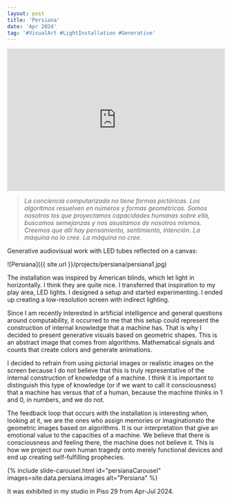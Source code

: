 ```yaml
---
layout: post
title: 'Persiana'
date: 'Apr 2024'
tag: '#VisualArt #LightInstallation #Generative'
---
```

<iframe width="100%" height="330" src="https://www.youtube.com/embed/EmkWHASIPs8" frameborder="0" allowfullscreen></iframe>

>*La conciencia computarizada no tiene formas pictóricas. Los algoritmos resuelven en números y formas geométricas. Somos nosotros los que proyectamos capacidades humanas sobre ella, buscamos semejanzas y nos asustamos de nosotros mismos. Creemos que allí hay pensamiento, sentimiento, intención. La máquina no lo cree. La máquina no cree.*

Generative audiovisual work with LED tubes reflected on a canvas:

![Persiana]({{ site.url }}/projects/persiana/persiana1.jpg)

The installation was inspired by American blinds, which let light in horizontally. I think they are quite nice. 
I transferred that inspiration to my play area, LED lights. I designed a setup and started experimenting. I ended up creating a low-resolution screen with indirect lighting.

Since I am recently interested in artificial intelligence and general questions around computability, it occurred to me that this setup could represent the construction of internal knowledge that a machine has. That is why I decided to present generative visuals based on geometric shapes. This is an abstract image that comes from algorithms. Mathematical signals and counts that create colors and generate animations.

I decided to refrain from using pictorial images or realistic images on the screen because I do not believe that this is truly representative of the internal construction of knowledge of a machine. I think it is important to distinguish this type of knowledge (or if we want to call it consciousness) that a machine has versus that of a human, because the machine thinks in 1 and 0, in numbers, and we do not.

The feedback loop that occurs with the installation is interesting when, looking at it, we are the ones who assign memories or imaginations ​​to the geometric images based on algorithms. It is our interpretation that give an emotional value to the capacities of a machine. We believe that there is consciousness and feeling there, the machine does not believe it. This is how we project our own human tragedy onto merely functional devices and end up creating self-fulfilling prophecies.

{% include slide-carousel.html id="persianaCarousel" images=site.data.persiana.images alt="Persiana" %}

It was exhibited in my studio in Piso 29 from Apr-Jul 2024.